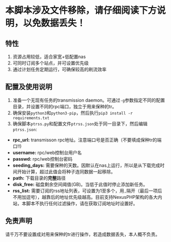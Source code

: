 # 本脚本涉及文件移除，请仔细阅读下方说明，以免数据丢失！

## 特性

1. 资源占用较低，适合家宽+低配置nas
2. 可同时订阅多个站点，并可设置优先级
3. 通过计划任务定期运行，可确保较高的刷流效率

## 配置及使用说明

1. 准备一个无现有任务的transmission daemon。可通过`-g`参数指定不同的配置目录，并设置不同的rpc端口，独立于用来保种的tr。
2. 确保安装`python3`和`python3-pip`，然后执行`pip3 install -r requirements.txt`
3. 确保脚本`ptrss.py`和配置文件`ptrss.json`处于同一目录下，然后编辑`ptrss.json`:
* **rpc_url:** transmisson rpc地址。注意端口号是否正确（不要填成保种tr的端口!!)
* **username:** rpc/web控制台用户名
* **passwd:** rpc/web控制台密码
* **seeding_days:** 需要保种的天数。因默认在nas上运行，所以是从下载完成时间开始计算，超过此值会将种子连同数据一起移除。
* **path:** 下载目录的**完整**路径
* **disk_free:** 磁盘剩余空间阈值(GB)。当低于此值时停止添加新任务。
* **rss_list:** 需要订阅的rss地址列表，可设置为1至多个，用`,`隔开（最后一项后不用加逗号），越靠后的地址优先级越高。目前支持NexusPHP架构的各大内站，本脚本不执行任何过滤操作，请在获取订阅地址时设置好。

## 免责声明

请千万不要设置成对用来保种的tr进行操作，若造成数据丢失，本人概不负责。

